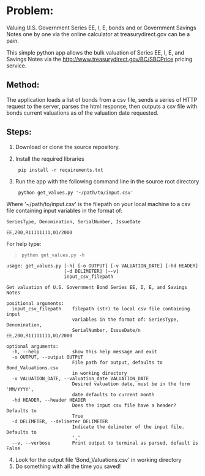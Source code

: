 

# Problem:

Valuing U.S. Government Series EE, I, E, bonds and or Government Savings Notes one by one via the online calculator at treasurydirect.gov can be a pain.

This simple python app allows the bulk valuation of Series EE, I, E, and Savings Notes via the http://www.treasurydirect.gov/BC/SBCPrice pricing service.


## Method:
The application loads a list of bonds from a csv file, sends a series of HTTP request to the server, parses the html response, then outputs a csv file with bonds current valuations as of the valuation date requested.

## Steps:

1. Download or clone the source repository.
2. Install the required libraries

        pip install -r requirements.txt

3. Run the app with the following command line in the source root directory

        python get_values.py '~/path/to/input.csv'

Where '~/path/to/input.csv' is the filepath on your local machine to a csv file containing input variables in the format of:

`SeriesType, Denomination, SerialNumber, IssueDate`

`EE,200,R11111111,01/2000`

For help type:

>`python get_values.py -h`

```
usage: get_values.py [-h] [-o OUTPUT] [-v VALUATION_DATE] [-hd HEADER]
                     [-d DELIMETER] [--v]
                     input_csv_filepath

Get valuation of U.S. Government Bond Series EE, I, E, and Savings Notes

positional arguments:
  input_csv_filepath    filepath (str) to local csv file containing input
                        variables in the format of: SeriesType, Denomination,
                        SerialNumber, IssueDate/n EE,200,R11111111,01/2000

optional arguments:
  -h, --help            show this help message and exit
  -o OUTPUT, --output OUTPUT
                        File path for output, defaults to Bond_Valuations.csv
                        in working directory
  -v VALUATION_DATE, --valuation_date VALUATION_DATE
                        Desired valuation date, must be in the form 'MM/YYYY',
                        date defaults to current month
  -hd HEADER, --header HEADER
                        Does the input csv file have a header? Defaults to
                        True
  -d DELIMETER, --delimeter DELIMETER
                        Indicate the delimeter of the input file. Defaults to
                        ','
  --v, --verbose        Print output to terminal as parsed, default is False
```

4. Look for the output file 'Bond_Valuations.csv' in working directory
5. Do something with all the time you saved!





